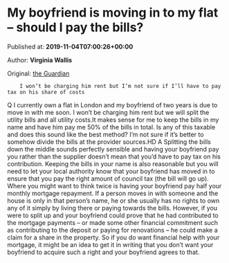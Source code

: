 
# My boyfriend is moving in to my flat – should I pay the bills?

Published at: **2019-11-04T07:00:26+00:00**

Author: **Virginia Wallis**

Original: [the Guardian](https://www.theguardian.com/money/2019/nov/04/my-boyfriend-is-moving-in-to-my-flat-should-i-pay-the-bills)


        I won’t be charging him rent but I’m not sure if I’ll have to pay tax on his share of costs
      
Q I currently own a flat in London and my boyfriend of two years is due to move in with me soon. I won’t be charging him rent but we will split the utility bills and all utility costs.It makes sense for me to keep the bills in my name and have him pay me 50% of the bills in total. Is any of this taxable and does this sound like the best method? I’m not sure if it’s better to somehow divide the bills at the provider sources.HD
A Splitting the bills down the middle sounds perfectly sensible and having your boyfriend pay you rather than the supplier doesn’t mean that you’d have to pay tax on his contribution. Keeping the bills in your name is also reasonable but you will need to let your local authority know that your boyfriend has moved in to ensure that you pay the right amount of council tax (the bill will go up).
Where you might want to think twice is having your boyfriend pay half your monthly mortgage repayment. If a person moves in with someone and the house is only in that person’s name, he or she usually has no rights to own any of it simply by living there or paying towards the bills. However, if you were to split up and your boyfriend could prove that he had contributed to the mortgage payments – or made some other financial commitment such as contributing to the deposit or paying for renovations – he could make a claim for a share in the property. So if you do want financial help with your mortgage, it might be an idea to get it in writing that you don’t want your boyfriend to acquire such a right and your boyfriend agrees to that.
